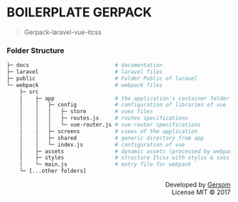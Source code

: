 # BOILERPLATE GERPACK

> Gerpack-laravel-vue-itcss



### Folder Structure

```bash
├─ docs                           # documentation
├─ laravel                        # laravel files
├─ public                         # Folder Public of laravel
└─ webpack                        # webpack files
    ├─ src
    │    ├─ app                   # the application's container folder
    │    │   ├─ config            # configuration of libraries of vue
    │    │   │   ├─ store         # vuex files
    │    │   │   ├─ routes.js     # routes specifications
    │    │   │   └─ vue-router.js # vue-router specifications
    │    │   ├─ screens           # views of the application
    │    │   ├─ shared            # generic directory from app
    │    │   └─ index.js          # configuration of vue
    │    ├─ assets                # dynamic assets (processed by webpack)
    │    ├─ styles                # structure Itcss with stylus & sass
    │    └─ main.js               # entry file for webpack
    └─ [...other folders]  
```



<p align="right">
  Developed by <a href="https://github.com/Gersom">Gersom</a> <br />
  License MIT &copy; 2017
</p>
